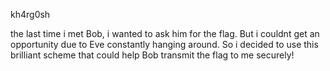 kh4rg0sh

the last time i met Bob, i wanted to ask him for the flag. But i couldnt get an opportunity due to Eve constantly hanging around. So i decided to use this brilliant scheme that could help Bob transmit the flag to me securely!
